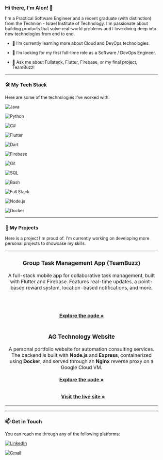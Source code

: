 ### Hi there, I'm Alon! 👋



I'm a Practical Software Engineer and a recent graduate (with distinction) from the Technion - Israel Institute of Technology. I'm passionate about building products that solve real-world problems and I love diving deep into new technologies from end to end.



- 🌱 I’m currently learning more about Cloud and DevOps technologies.

- 🔭 I’m looking for my first full-time role as a Software / DevOps Engineer.

- 💬 Ask me about Fullstack, Flutter, Firebase, or my final project, TeamBuzz!



---



### 🛠️ My Tech Stack



Here are some of the technologies I've worked with:



![Java](https://img.shields.io/badge/Java-ED8B00?style=for-the-badge&logo=openjdk&logoColor=white)

![Python](https://img.shields.io/badge/Python-3776AB?style=for-the-badge&logo=python&logoColor=white)

![C#](https://img.shields.io/badge/C%23-239120?style=for-the-badge&logo=c-sharp&logoColor=white)

![Flutter](https://img.shields.io/badge/Flutter-02569B?style=for-the-badge&logo=flutter&logoColor=white)

![Dart](https://img.shields.io/badge/Dart-0175C2?style=for-the-badge&logo=dart&logoColor=white)

![Firebase](https://img.shields.io/badge/Firebase-FFCA28?style=for-the-badge&logo=firebase&logoColor=white)

![Git](https://img.shields.io/badge/GIT-E44C30?style=for-the-badge&logo=git&logoColor=white)

![SQL](https://img.shields.io/badge/SQL-025E8C?style=for-the-badge&logo=MicrosoftSQLServer&logoColor=white)

![Bash](https://img.shields.io/badge/Bash-4EAA25?style=for-the-badge&logo=GNUBash&logoColor=white)

![Full Stack](https://img.shields.io/badge/Full%20Stack-734F96?style=for-the-badge&logoColor=white)

![Node.js](https://img.shields.io/badge/Node.js-339933?style=for-the-badge&logo=node.js&logoColor=white)

![Docker](https://img.shields.io/badge/Docker-2496ED?style=for-the-badge&logo=docker&logoColor=white)



---



### 🚀 My Projects



Here is a project I'm proud of. I'm currently working on developing more personal projects to showcase my skills.



<table>

<tr>

<td width="100%">

<h3 align="center">Group Task Management App (TeamBuzz)</h3>

<div align="center">

A full-stack mobile app for collaborative task management, built with Flutter and Firebase. Features real-time updates, a point-based reward system, location-based notifications, and more.

<br/><br/>

<a href="https://github.com/sirmalev/GroupTaskManagementApp" target="_blank"><strong>Explore the code »</strong></a>

</div>

</td>

</tr>

<tr>

<td width="100%">

<h3 align="center">AG Technology Website</h3>

<div align="center">

A personal portfolio website for automation consulting services. The backend is built with <b>Node.js</b> and <b>Express</b>, containerized using <b>Docker</b>, and served through an <b>Nginx</b> reverse proxy on a Google Cloud VM.
<br/><br/>
<a href="https://github.com/sirmalev/ag-tech-website" target="_blank"><strong>Explore the code »</strong></a>
<br/><br/>

<a href="https://aloutomation.guru/" target="_blank" style="margin-left: 10px;"><strong>Visit the live site »</strong></a>


</div>

</td>

</tr>

</table>



---



### 📫 Get in Touch



You can reach me through any of the following platforms:



<a href="https://il.linkedin.com/in/alon-malev" target="_blank"><img src="https://img.shields.io/badge/LinkedIn-0077B5?style=for-the-badge&logo=linkedin&logoColor=white" alt="LinkedIn"></a>

<a href="mailto:sir.alonmalev@gmail.com"><img src="https://img.shields.io/badge/Gmail-D14836?style=for-the-badge&logo=gmail&logoColor=white" alt="Gmail"></a>

